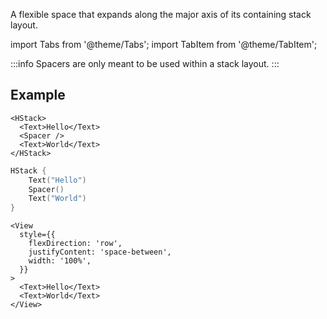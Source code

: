 ---
---

A flexible space that expands along the major axis of its containing stack layout.

import Tabs from '@theme/Tabs';
import TabItem from '@theme/TabItem';

:::info
Spacers are only meant to be used within a stack layout.
:::

## Example

<Tabs>
<TabItem value="srn" label="swiftui-react-native">

```tsx
<HStack>
  <Text>Hello</Text>
  <Spacer />
  <Text>World</Text>
</HStack>
```

</TabItem>
<TabItem value="swiftui" label="SwiftUI">

```swift
HStack {
    Text("Hello")
    Spacer()
    Text("World")
}
```

</TabItem>
<TabItem value="react-native" label="React Native">

```tsx
<View
  style={{
    flexDirection: 'row',
    justifyContent: 'space-between',
    width: '100%',
  }}
>
  <Text>Hello</Text>
  <Text>World</Text>
</View>
```

</TabItem>
</Tabs>
